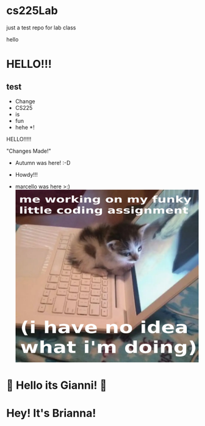 # cs225Lab
just a test repo for lab class

hello


# HELLO!!!

## test
* Change
* CS225
* is
* fun
* hehe
*!


HELLO!!!!!

"Changes Made!"
* Autumn was here! :-D

* Howdy!!!

* marcello was here >:)
![funny cat image](https://github.com/marric72/cs225Lab/blob/main/me_coding.png?raw=true)

# 👋 **Hello its Gianni!** 🚀 
# Hey! It's Brianna! 
